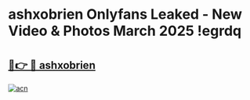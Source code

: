 # ashxobrien Onlyfans Leaked - New Video & Photos March 2025 !egrdq

# <h2><a href="https://7mkaxs.iuczelnia.edu.pl?title=ashxobrien&ref=egrdq">🔗👉 🔴 ashxobrien</a></h2>

[![acn](https://github.com/user-attachments/assets/0f9c940e-d8b0-45ae-aac7-cd30a18b3e1c)](https://7mkaxs.iuczelnia.edu.pl?title=ashxobrien&ref=egrdq)

